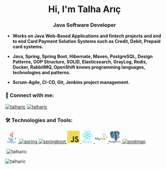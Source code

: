 <h1 align="center">Hi, I'm Talha Arıç</h1>
<h3 align="center">Java Software Developer</h3>

- **Works on Java Web-Based Applications and fintech projects and end to end Card Payment Solution Systems such as Credit, Debit, Prepaid card systems.**

- **Java, Spring, Spring Boot, Hibernate, Maven, PostgreSQL, Design Patterns, OOP Structure, SOLID, Elasticsearch, GrayLog, Redis, Docker, RabbitMQ, OpenShift knows programming languages, technologies and patterns.**

- **Scrum-Agile, CI-CD, Git, Jenkins project management.**

<h3 align="left">🔗 Connect with me:</h3>
<p align="left">
<a href="https://linkedin.com/in/talharic" target="blank"><img align="center" src="https://raw.githubusercontent.com/rahuldkjain/github-profile-readme-generator/master/src/images/icons/Social/linked-in-alt.svg" alt="talharic" height="30" width="40" /></a>
<a href="mailto:talharic@gmail.com" target="blank"><img align="center" src="https://upload.wikimedia.org/wikipedia/commons/7/7e/Gmail_icon_%282020%29.svg" alt="talharic" height="30" width="40" /></a>
</p>

<h3 align="left">🛠 Technologies and Tools:</h3>
<p align="left"> <a href="https://www.java.com" target="_blank" rel="noreferrer"> <img src="https://raw.githubusercontent.com/devicons/devicon/master/icons/java/java-original.svg" alt="java" width="40" height="40"/> </a>
<a href="https://spring.io/" target="_blank" rel="noreferrer"> <img src="https://www.vectorlogo.zone/logos/springio/springio-icon.svg" alt="spring" width="40" height="40"/> </a> 
<a href="https://spring.io/projects/spring-boot" target="_blank" rel="noreferrer"> <img src="https://user-images.githubusercontent.com/81221395/146985591-f7571872-8ff9-481c-a319-bc9c22599bac.png" alt="springboot" width="40" height="40"/> </a>
<a href="https://developer.mozilla.org/en-US/docs/Web/JavaScript" target="_blank" rel="noreferrer"> <img src="https://raw.githubusercontent.com/devicons/devicon/master/icons/javascript/javascript-original.svg" alt="javascript" width="40" height="40"/> </a>
<a href="https://reactjs.org/" target="_blank" rel="noreferrer"> <img src="https://raw.githubusercontent.com/devicons/devicon/master/icons/react/react-original-wordmark.svg" alt="react" width="40" height="40"/> </a>
<a href="https://www.mysql.com/" target="_blank" rel="noreferrer"> <img src="https://raw.githubusercontent.com/devicons/devicon/master/icons/mysql/mysql-original-wordmark.svg" alt="mysql" width="40" height="40"/> </a>
<a href="https://www.postgresql.org" target="_blank" rel="noreferrer"> <img src="https://raw.githubusercontent.com/devicons/devicon/master/icons/postgresql/postgresql-original-wordmark.svg" alt="postgresql" width="40" height="40"/> </a>
<a href="https://postman.com" target="_blank" rel="noreferrer"> <img src="https://www.vectorlogo.zone/logos/getpostman/getpostman-icon.svg" alt="postman" width="40" height="40"/> </a> </p>


<p>&nbsp;<img align="center" src="https://github-readme-stats.vercel.app/api?username=talharic&show_icons=true&theme=tokyonight&locale=en" alt="talharic" /></p>

<p><img align="left" src="https://github-readme-stats.vercel.app/api/top-langs?username=talharic&show_icons=true&theme=tokyonight&locale=en&layout=compact" alt="talharic" /></p>



